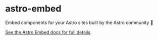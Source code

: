 # astro-embed

Embed components for your Astro sites built by the Astro community 🚀

[See the Astro Embed docs for full details](https://astro-embed.netlify.app/).
